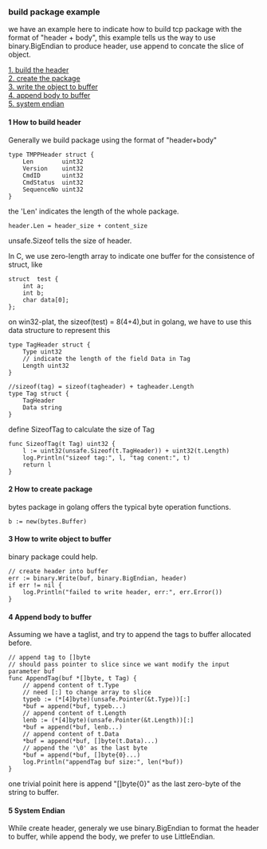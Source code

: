### build package example
we have an example here to indicate how to build tcp package with the format of "header + body", this example tells us the way to use binary.BigEndian to produce header, use append to concate the slice of object.


<a href="#anchor_build_header"> 1. build the header </a><br>
<a href="#anchor_create_package"> 2. create the package </a><br>
<a href="#anchor_write_object"> 3. write the object to buffer </a><br>
<a href="#anchor_append_body"> 4. append body to buffer </a><br>
<a href="#anchor_system_endian"> 5. system endian </a><br>

#### <a name="anchor_build_header">1 How to build header</a>
Generally we build package using the format of "header+body"

>
    type TMPPHeader struct {
	    Len        uint32
	    Version    uint32
	    CmdID      uint32
	    CmdStatus  uint32
	    SequenceNo uint32
	}

the 'Len' indicates the length of the whole package.
> 	
	header.Len = header_size + content_size

unsafe.Sizeof tells the size of header.

In C, we use zero-length array to indicate one buffer for the consistence of struct, like
> 	
	struct  test {
		int a;
		int b;
		char data[0];
	};

on win32-plat, the sizeof(test) = 8(4+4),but in golang, we have to use this data structure to represent this

>
	type TagHeader struct {
		Type uint32
		// indicate the length of the field Data in Tag
		Length uint32
	}
    
	//sizeof(tag) = sizeof(tagheader) + tagheader.Length
    type Tag struct {
	    TagHeader
	    Data string
    }

define SizeofTag to calculate the size of Tag
> 	
	func SizeofTag(t Tag) uint32 {
		l := uint32(unsafe.Sizeof(t.TagHeader)) + uint32(t.Length)
		log.Println("sizeof tag:", l, "tag conent:", t)
		return l
	}

	
#### <a name="anchor_create_package">2 How to create package</a>
bytes package in golang offers the typical byte operation functions.
> 	
	b := new(bytes.Buffer)


#### <a name="anchor_write_object">3 How to write object to buffer</a>
binary package could help.
> 	
	// create header into buffer
	err := binary.Write(buf, binary.BigEndian, header)
	if err != nil {
		log.Println("failed to write header, err:", err.Error())
	}
	
	
#### <a name="anchor_append_body">4 Append body to buffer</a>
Assuming we have a taglist, and try to append the tags to buffer allocated before.
>	
	// append tag to []byte
	// should pass pointer to slice since we want modify the input parameter buf
	func AppendTag(buf *[]byte, t Tag) {
		// append content of t.Type
		// need [:] to change array to slice
		typeb := (*[4]byte)(unsafe.Pointer(&t.Type))[:]
		*buf = append(*buf, typeb...)
		// append content of t.Length
		lenb := (*[4]byte)(unsafe.Pointer(&t.Length))[:]
		*buf = append(*buf, lenb...)
		// append content of t.Data
		*buf = append(*buf, []byte(t.Data)...)
		// append the '\0' as the last byte
		*buf = append(*buf, []byte{0}...)
		log.Println("appendTag buf size:", len(*buf))
	}

one trivial poinit here is append "[]byte{0}" as the last zero-byte of the string to buffer.


#### <a name="anchor_system_endian">5 System Endian</a>
While create header, generaly we use binary.BigEndian to format the header to buffer, while append the body, we prefer to use LittleEndian.


